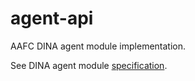 # agent-api
AAFC DINA agent module implementation.

See DINA agent module [specification](https://github.com/DINA-Web/agent-specs).
